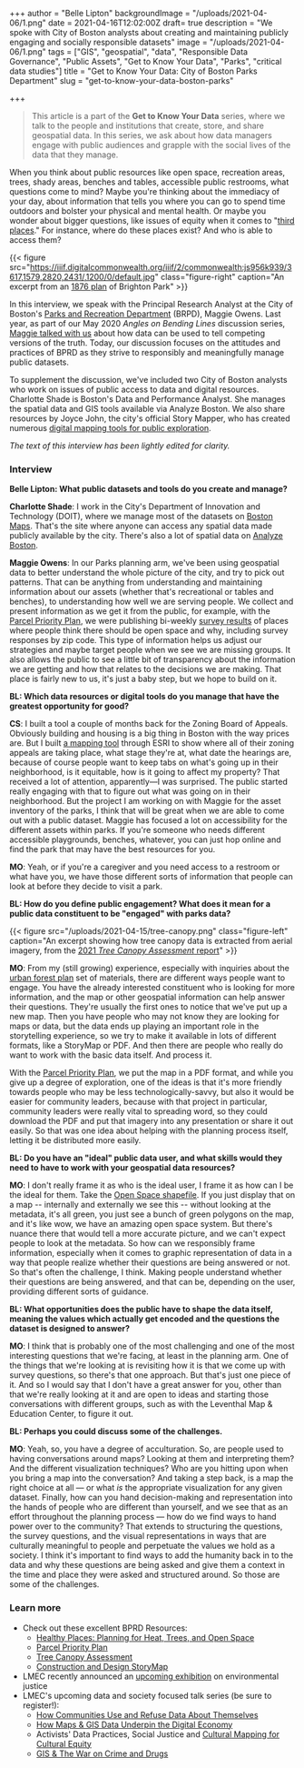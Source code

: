 +++
author = "Belle Lipton"
backgroundImage = "/uploads/2021-04-06/1.png"
date = 2021-04-16T12:02:00Z
draft= true
description = "We spoke with City of Boston analysts about creating and maintaining publicly engaging and socially responsible datasets"
image = "/uploads/2021-04-06/1.png"
tags = ["GIS", "geospatial", "data", "Responsible Data Governance", "Public Assets", "Get to Know Your Data", "Parks", "critical data studies"]
title = "Get to Know Your Data: City of Boston Parks Department"
slug = "get-to-know-your-data-boston-parks"

+++
> This article is a part of the **Get to Know Your Data** series, where we talk to the people and institutions that create, store, and share geospatial data. In this series, we ask about how data managers engage with public audiences and grapple with the social lives of the data that they manage.

When you think about public resources like open space, recreation areas, trees, shady areas, benches and tables, accessible public restrooms, what questions come to mind? Maybe you're thinking about the immediacy of your day, about information that tells you where you can go to spend time outdoors and bolster your physical and mental health. Or maybe you wonder about bigger questions, like issues of equity when it comes to "[third places](https://en.wikipedia.org/wiki/Third_place)." For instance, where do these places exist? And who is able to access them?

{{< figure src="https://iiif.digitalcommonwealth.org/iiif/2/commonwealth:js956k939/3617,1579,2820,2431/,1200/0/default.jpg" class="figure-right" caption="An excerpt from an [1876 plan](https://collections.leventhalmap.org/search/commonwealth:js956k921) of Brighton Park" >}}

In this interview, we speak with the Principal Research Analyst at the City of Boston's [Parks and Recreation Department](https://www.boston.gov/departments/parks-and-recreation) (BRPD), Maggie Owens. Last year, as part of our May 2020 *Angles on Bending Lines* discussion series, [Maggie talked with us](https://www.youtube.com/watch?v=gREz3nzHJhA) about how data can be used to tell competing versions of the truth. Today, our discussion focuses on the attitudes and practices of BPRD as they strive to responsibly and meaningfully manage public datasets.

To supplement the discussion, we've included two City of Boston analysts who work on issues of public access to data and digital resources. Charlotte Shade is Boston's Data and Performance Analyst. She manages the spatial data and GIS tools available via Analyze Boston. We also share resources by Joyce John, the city's official Story Mapper, who has created numerous [digital mapping tools for public exploration](https://boston.maps.arcgis.com/apps/Shortlist/index.html?appid=93ab1191a7b34644a9733c1aa5926727). 

*The text of this interview has been lightly edited for clarity.*

### Interview

**Belle Lipton: What public datasets and tools do you create and manage?**

**Charlotte Shade**: I work in the City's Department of Innovation and Technology (DOIT), where we manage most of the datasets on [Boston Maps](https://boston.maps.arcgis.com/home/index.html). That's the site where anyone can access any spatial data made publicly available by the city. There's also a lot of spatial data on [Analyze Boston](https://data.boston.gov/group/geospatial). 

**Maggie Owens**: In our Parks planning arm, we've been using geospatial data to better understand the whole picture of the city, and try to pick out patterns. That can be anything from understanding and maintaining information about our assets (whether that's recreational or tables and benches), to understanding how well we are serving people. We collect and present information as we get it from the public, for example, with the [Parcel Priority Plan](https://storymaps.arcgis.com/stories/ad0ae13910bf44759019102454b67027), we were publishing bi-weekly [survey results](https://drive.google.com/drive/folders/1ierAOWEdrv_CmOL4KleCLVxvX50v1347) of places where people think there should be open space and why, including survey responses by zip code. This type of information helps us adjust our strategies and maybe target people when we see we are missing groups. It also allows the public to see a little bit of transparency about the information we are getting and how that relates to the decisions we are making. That place is fairly new to us, it's just a baby step, but we hope to build on it.

**BL: Which data resources or digital tools do you manage that have the greatest opportunity for good?**

**CS**: I built a tool a couple of months back for the Zoning Board of Appeals. Obviously building and housing is a big thing in Boston with the way prices are. But I built [a mapping tool](https://experience.arcgis.com/experience/c019ba9a25cb4f33bb6cdd2f69b543d4/page/page_0/) through ESRI to show where all of their zoning appeals are taking place, what stage they're at, what date the hearings are, because of course people want to keep tabs on what's going up in their neighborhood, is it equitable, how is it going to affect my property? That received a lot of attention, apparently—I was surprised. The public started really engaging with that to figure out what was going on in their neighborhood. But the project I am working on with Maggie for the asset inventory of the parks, I think that will be great when we are able to come out with a public dataset. Maggie has focused a lot on accessibility for the different assets within parks. If you're someone who needs different accessible playgrounds, benches, whatever, you can just hop online and find the park that may have the best resources for you.

**MO**: Yeah, or if you're a caregiver and you need access to a restroom or what have you, we have those different sorts of information that people can look at before they decide to visit a park. 

**BL: How do you define public engagement? What does it mean for a public data constituent to be "engaged" with parks data?**

{{< figure src="/uploads/2021-04-15/tree-canopy.png" class="figure-left" caption="An excerpt showing how tree canopy data is extracted from aerial imagery, from the [2021 *Tree Canopy Assessment* report](https://www.boston.gov/sites/default/files/file/2020/09/Change-assessment_w_MJW-letter.pdf)" >}}

**MO**: From my (still growing) experience, especially with inquiries about the [urban forest plan](https://www.boston.gov/sites/default/files/file/2020/09/Change-assessment_w_MJW-letter.pdf) set of materials, there are different ways people want to engage. You have the already interested constituent who is looking for more information, and the map or other geospatial information can help answer their questions. They're usually the first ones to notice that we've put up a new map. Then you have people who may not know they are looking for maps or data, but the data ends up playing an important role in the storytelling experience, so we try to make it available in lots of different formats, like a StoryMap or PDF. And then there are people who really do want to work with the basic data itself. And process it. 

With the [Parcel Priority Plan](https://storymaps.arcgis.com/stories/ad0ae13910bf44759019102454b67027), we put the map in a PDF format, and while you give up a degree of exploration, one of the ideas is that it's more friendly towards people who may be less technologically-savvy, but also it would be easier for community leaders, because with that project in particular, community leaders were really vital to spreading word, so they could download the PDF and put that imagery into any presentation or share it out easily. So that was one idea about helping with the planning process itself, letting it be distributed more easily. 

**BL: Do you have an "ideal" public data user, and what skills would they need to have to work with your geospatial data resources?**

**MO**: I don't really frame it as who is the ideal user, I frame it as how can I be the ideal for them. Take the [Open Space shapefile](https://data.boston.gov/dataset/open-space1). If you just display that on a map -- internally and externally we see this -- without looking at the metadata, it's all green, you just see a bunch of green polygons on the map, and it's like wow, we have an amazing open space system. But there's nuance there that would tell a more accurate picture, and we can't expect people to look at the metadata. So how can we responsibly frame information, especially when it comes to graphic representation of data in a way that people realize whether their questions are being answered or not. So that's often the challenge, I think. Making people understand whether their questions are being answered, and that can be, depending on the user, providing different sorts of guidance. 

**BL: What opportunities does the public have to shape the data itself, meaning the values which actually get encoded and the questions the dataset is designed to answer?**

**MO**: I think that is probably one of the most challenging and one of the most interesting questions that we're facing, at least in the planning arm. One of the things that we're looking at is revisiting how it is that we come up with survey questions, so there's that one approach. But that's just one piece of it. And so I would say that I don't have a great answer for you, other than that we're really looking at it and are open to ideas and starting those conversations with different groups, such as with the Leventhal Map & Education Center, to figure it out. 

**BL: Perhaps you could discuss some of the challenges.**

**MO**: Yeah, so, you have a degree of acculturation. So, are people used to having conversations around maps? Looking at them and interpreting them? And the different visualization techniques? Who are you hitting upon when you bring a map into the conversation? And taking a step back, is a map the right choice at all — or what *is* the appropriate visualization for any given dataset. Finally, how can you hand decision-making and representation into the hands of people who are different than yourself, and we see that as an effort throughout the planning process — how do we find ways to hand power over to the community? That extends to structuring the questions, the survey questions, and the visual representations in ways that are culturally meaningful to people and perpetuate the values we hold as a society. I think it's important to find ways to add the humanity back in to the data and why these questions are being asked and give them a context in the time and place they were asked and structured around. So those are some of the challenges.


### Learn more
- Check out these excellent BPRD Resources:
    - [Healthy Places: Planning for Heat, Trees, and Open Space](https://www.boston.gov/environment-and-energy/healthy-places-planning-heat-trees-and-open-space)
    - [Parcel Priority Plan](https://storymaps.arcgis.com/stories/ad0ae13910bf44759019102454b67027)
    - [Tree Canopy Assessment](https://www.boston.gov/sites/default/files/file/2020/09/Change-assessment_w_MJW-letter.pdf)
    - [Construction and Design StoryMap](https://www.arcgis.com/apps/Shortlist/index.html?appid=93ab1191a7b34644a9733c1aa5926727)
- LMEC recently announced an [upcoming exhibition](https://www.leventhalmap.org/articles/environmental-justice-exhibition-preview/) on environmental justice
- LMEC's upcoming data and society focused talk series (be sure to register!):
    - [How Communities Use and Refuse Data About Themselves](https://www.leventhalmap.org/event/how-data-can-warp-our-world-may-12/) 
    - [How Maps & GIS Data Underpin the Digital Economy](https://www.leventhalmap.org/event/how-data-can-warp-our-world-may-19/) 
    - Activists' Data Practices, Social Justice and [Cultural Mapping for Cultural Equity](https://www.leventhalmap.org/event/how-data-can-warp-our-world-may-26/) 
    - [GIS & The War on Crime and Drugs](https://www.leventhalmap.org/event/how-data-can-warp-our-world-june-9/) 